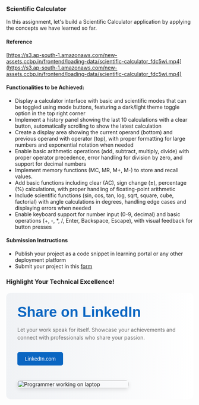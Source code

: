### Scientific Calculator

In this assignment, let's build a Scientific Calculator application by applying the concepts we have learned so far.

#### Reference

[https://s3.ap-south-1.amazonaws.com/new-assets.ccbp.in/frontend/loading-data/scientific-calculator_fdc5wi.mp4](https://s3.ap-south-1.amazonaws.com/new-assets.ccbp.in/frontend/loading-data/scientific-calculator_fdc5wi.mp4)

#### Functionalities to be Achieved:

- Display a calculator interface with basic and scientific modes that can be toggled using mode buttons, featuring a dark/light theme toggle option in the top right corner
- Implement a history panel showing the last 10 calculations with a clear button, automatically scrolling to show the latest calculation 
- Create a display area showing the current operand (bottom) and previous operand with operator (top), with proper formatting for large numbers and exponential notation when needed
- Enable basic arithmetic operations (add, subtract, multiply, divide) with proper operator precedence, error handling for division by zero, and support for decimal numbers
- Implement memory functions (MC, MR, M+, M-) to store and recall values.
- Add basic functions including clear (AC), sign change (±), percentage (%) calculations, with proper handling of floating-point arithmetic
- Include scientific functions (sin, cos, tan, log, sqrt, square, cube, factorial) with angle calculations in degrees, handling edge cases and displaying errors when needed
- Enable keyboard support for number input (0-9, decimal) and basic operations (+, -, *, /, Enter, Backspace, Escape), with visual feedback for button presses


#### Submission Instructions

- Publish your project as a code snippet in learning portal or any other deployment platform
- Submit your project in this [form]()

### Highlight Your Technical Excellence!

<MultiLineNote>
<div style="display: flex; flex-wrap: wrap; gap: 40px; padding: 30px; background: linear-gradient(to right, #f0f2f5, #ffffff); border-radius: 12px; max-width: 1200px; margin: 20px auto;">
    <div style="flex: 1 1 300px;">
        <h2 style="font-family: Arial, sans-serif; color: #0a66c2; margin: 0 0 15px 0; font-size: clamp(1.5rem, 4vw, 2.5rem);">Share on LinkedIn</h2>
        <p style="color: #666; line-height: 1.5;">Let your work speak for itself. Showcase your achievements and connect with professionals who share your passion.</p>
        <a href="https://www.linkedin.com" 
           style="display: inline-block; margin-top: 15px; padding: 10px 20px; background-color: #0a66c2; color: white; text-decoration: none; border-radius: 5px; font-family: Arial, sans-serif;">
            LinkedIn.com
        </a>
    </div>
    <div style="flex: 0 1 300px;">
        <img src="https://res.cloudinary.com/dpvbaiyus/image/upload/v1730870613/programmer-work-laptop-computer-website-code-program-concept_133260-5402_ffsbmo.avif" 
             style="width: 100%; height: auto; border-radius: 8px; box-shadow: 0 4px 12px rgba(0,0,0,0.1);" 
             alt="Programmer working on laptop">
    </div>
</div>
</MultiLineNote>
